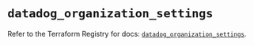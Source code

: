 # `datadog_organization_settings`

Refer to the Terraform Registry for docs: [`datadog_organization_settings`](https://registry.terraform.io/providers/datadog/datadog/3.68.0/docs/resources/organization_settings).
